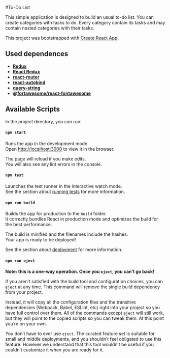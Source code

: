 #To-Do List

This simple application is designed to build an usual to-do list. You can create categories with tasks to do. Every category contain its tasks and may contain nested categories with their tasks.

This project was bootstrapped with [Create React App](https://github.com/facebook/create-react-app).

## Used dependences

* [**Redux**](https://www.npmjs.com/package/redux)
* [**React Redux**](https://www.npmjs.com/package/react-redux)
* [**react-router**](https://www.npmjs.com/package/react-router)
* [**react-autobind**](https://www.npmjs.com/package/react-autobind)
* [**query-string**](https://www.npmjs.com/package/query-string)
* [**@fortawesome/react-fontawesome**](https://www.npmjs.com/package/@fortawesome/react-fontawesome)

## Available Scripts

In the project directory, you can run:

#### `npm start`

Runs the app in the development mode.<br>
Open [http://localhost:3000](http://localhost:3000) to view it in the browser.

The page will reload if you make edits.<br>
You will also see any lint errors in the console.

#### `npm test`

Launches the test runner in the interactive watch mode.<br>
See the section about [running tests](https://facebook.github.io/create-react-app/docs/running-tests) for more information.

#### `npm run build`

Builds the app for production to the `build` folder.<br>
It correctly bundles React in production mode and optimizes the build for the best performance.

The build is minified and the filenames include the hashes.<br>
Your app is ready to be deployed!

See the section about [deployment](https://facebook.github.io/create-react-app/docs/deployment) for more information.

#### `npm run eject`

**Note: this is a one-way operation. Once you `eject`, you can’t go back!**

If you aren’t satisfied with the build tool and configuration choices, you can `eject` at any time. This command will remove the single build dependency from your project.

Instead, it will copy all the configuration files and the transitive dependencies (Webpack, Babel, ESLint, etc) right into your project so you have full control over them. All of the commands except `eject` will still work, but they will point to the copied scripts so you can tweak them. At this point you’re on your own.

You don’t have to ever use `eject`. The curated feature set is suitable for small and middle deployments, and you shouldn’t feel obligated to use this feature. However we understand that this tool wouldn’t be useful if you couldn’t customize it when you are ready for it.

